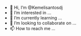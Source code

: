 - 👋 Hi, I’m @Kemelisantosdj
- 👀 I’m interested in ...
- 🌱 I’m currently learning ...
- 💞️ I’m looking to collaborate on ...
- 📫 How to reach me ...

<!---
Kemelisantosdj/Kemelisantosdj is a ✨ special ✨ repository because its `README.md` (this file) appears on your GitHub profile.
You can click the Preview link to take a look at your changes.
--->
